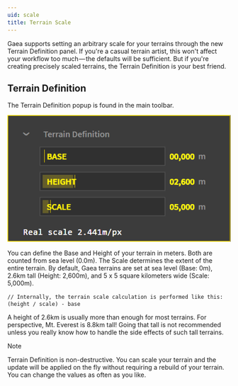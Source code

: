 ```yaml
---
uid: scale
title: Terrain Scale
---
```


Gaea supports setting an arbitrary scale for your terrains through the new Terrain Definition panel. If you're a casual terrain artist, this won't affect your workflow too much — the defaults will be sufficient. But if you're creating precisely scaled terrains, the Terrain Definition is your best friend.

## Terrain Definition

The Terrain Definition popup is found in the main toolbar.

![](images/ui/Pop-Definition.png)

You can define the Base and Height of your terrain in meters. Both are counted from sea level (0.0m). The Scale determines the extent of the entire terrain. By default, Gaea terrains are set at sea level (Base: 0m), 2.6km tall (Height: 2,600m), and 5 x 5 square kilometers wide (Scale: 5,000m).

```
// Internally, the terrain scale calculation is performed like this:
(height / scale) - base

```

A height of 2.6km is usually more than enough for most terrains. For perspective, Mt. Everest is 8.8km tall! Going that tall is not recommended unless you really know how to handle the side effects of such tall terrains.

> [!NOTE]
> Terrain Definition is non-destructive. You can scale your terrain and the update will be applied on the fly without requiring a rebuild of your terrain. You can change the values as often as you like.